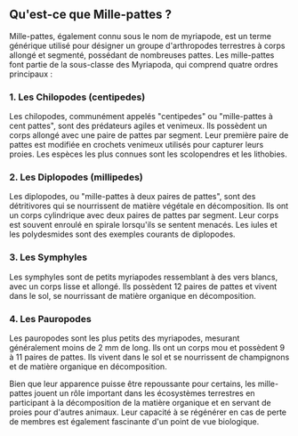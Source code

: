 ## Qu'est-ce que Mille-pattes ?

Mille-pattes, également connu sous le nom de myriapode, est un terme générique utilisé pour désigner un groupe d'arthropodes terrestres à corps allongé et segmenté, possédant de nombreuses pattes. Les mille-pattes font partie de la sous-classe des Myriapoda, qui comprend quatre ordres principaux :

### 1. Les Chilopodes (centipedes)

Les chilopodes, communément appelés "centipedes" ou "mille-pattes à cent pattes", sont des prédateurs agiles et venimeux. Ils possèdent un corps allongé avec une paire de pattes par segment. Leur première paire de pattes est modifiée en crochets venimeux utilisés pour capturer leurs proies. Les espèces les plus connues sont les scolopendres et les lithobies.

### 2. Les Diplopodes (millipedes)

Les diplopodes, ou "mille-pattes à deux paires de pattes", sont des détritivores qui se nourrissent de matière végétale en décomposition. Ils ont un corps cylindrique avec deux paires de pattes par segment. Leur corps est souvent enroulé en spirale lorsqu'ils se sentent menacés. Les iules et les polydesmides sont des exemples courants de diplopodes.

### 3. Les Symphyles

Les symphyles sont de petits myriapodes ressemblant à des vers blancs, avec un corps lisse et allongé. Ils possèdent 12 paires de pattes et vivent dans le sol, se nourrissant de matière organique en décomposition.

### 4. Les Pauropodes

Les pauropodes sont les plus petits des myriapodes, mesurant généralement moins de 2 mm de long. Ils ont un corps mou et possèdent 9 à 11 paires de pattes. Ils vivent dans le sol et se nourrissent de champignons et de matière organique en décomposition.

Bien que leur apparence puisse être repoussante pour certains, les mille-pattes jouent un rôle important dans les écosystèmes terrestres en participant à la décomposition de la matière organique et en servant de proies pour d'autres animaux. Leur capacité à se régénérer en cas de perte de membres est également fascinante d'un point de vue biologique.